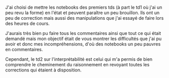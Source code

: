J'ai choisi de mettre les notebooks des premiers tds (à part le td1 où j'ai un peu revu la forme) en l'état et  peuvent paraître un peu brouillon. Ils ont un peu de correction mais aussi des manipulations que j'ai essayé de faire lors des heures de cours. <br>

J'aurais très bien pu faire tous les commentaires ainsi que tout ce qui était demandé mais mon objectif était de vous montrer les difficultés que j'ai pu avoir et donc mes incompréhensions, d'où des notebooks un peu pauvres en commentaires. <br>

Cependant, le td2 sur l'interprétabilité est celui qui m'a permis de bien comprendre le cheminement du raisonnement en revoyant toutes les corrections qui étaient à disposition.
